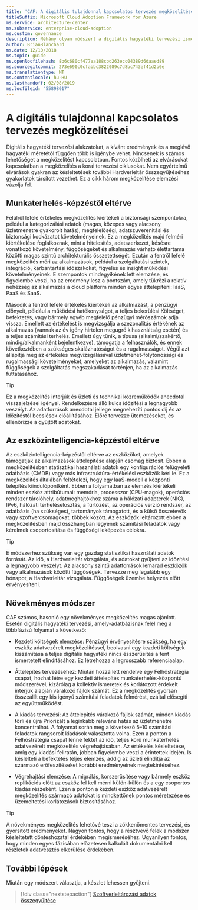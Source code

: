 ```yaml
---
title: 'CAF: A digitális tulajdonnal kapcsolatos tervezés megközelítései'
titleSuffix: Microsoft Cloud Adoption Framework for Azure
ms.service: architecture-center
ms.subservice: enterprise-cloud-adoption
ms.custom: governance
description: Néhány olyan módszert a digitális hagyatéki tervezési ismerteti
author: BrianBlanchard
ms.date: 12/10/2018
ms.topic: guide
ms.openlocfilehash: 8b6c680cf477ea188cbd263ecc04389d6daaed89
ms.sourcegitcommit: 273e690c0cfabbc3822089c7d8bc743ef41d2b6e
ms.translationtype: MT
ms.contentlocale: hu-HU
ms.lasthandoff: 02/08/2019
ms.locfileid: "55898017"
---
```

# <a name="approaches-to-digital-estate-planning"></a>A digitális tulajdonnal kapcsolatos tervezés megközelítései

Digitális hagyatéki tervezési alakzatokat, a kívánt eredmények és a meglévő hagyatéki méretétől függően több is igénybe vehet. Nincsenek is számos lehetőséget a megközelítést kapcsolatban. Fontos közölheti az elvárásokat kapcsolatban a megközelítés a korai tervezési ciklusokat. Nem egyértelmű elvárások gyakran az késleltetések további Hardverleltár összegyűjtéséhez gyakorlatok társított vezethet. Ez a cikk három megközelítése elemzési vázolja fel.

## <a name="workload-driven-approach"></a>Munkaterhelés-képzéstől eltérve

Felülről lefelé értékelés megközelítés kiértékeli a biztonsági szempontokra, például a kategorizálási adatok (magas, közepes vagy alacsony üzletmenetre gyakorolt hatás), megfelelőségi, adatszuverenitási és biztonsági kockázatot követelményeinek. Ez a megközelítés majd felméri kiértékelése foglalkoznak, mint a hitelesítés, adatszerkezet, késésre vonatkozó követelmény, függőségeket és alkalmazás várható élettartama közötti magas szintű architekturális összetettségét. Ezután a fentről lefelé megközelítés méri az alkalmazások, például a szolgáltatási szintek, integráció, karbantartási időszakokat, figyelés és insight működési követelményeinek. E szempontok mindegyikének lett elemzése, és figyelembe veszi, ha az eredmény lesz a pontszám, amely tükrözi a relatív nehézség az alkalmazás a cloud platform minden egyes áttelepíteni: IaaS, PaaS és SaaS.

Második a fentről lefelé értékelés kiértékeli az alkalmazást, a pénzügyi előnyeit, például a működési hatékonyságot, a teljes bekerülési Költséget, befektetés, vagy bármely egyéb megfelelő pénzügyi mérőszámok adja vissza. Emellett az értékelést is megvizsgálja a szezonalitás értékének az alkalmazás (vannak az év igény hirtelen megugró kihasználtság esetén) és a teljes számítási terhelés. Emellett úgy tűnik, a típusa (alkalmi/szakértő, mindig/alkalmanként bejelentkezve), támogatja a felhasználók, és ennek következtében a szükséges skálázhatóságot és a rugalmasságot. Végül azt állapítja meg az értékelés megvizsgálásával üzletmenet-folytonossági és rugalmassági követelményeket, amelyeket az alkalmazás, valamint függőségek a szolgáltatás megszakadását történjen, ha az alkalmazás futtatásához.

> [!TIP]
> Ez a megközelítés interjúk és üzleti és technikai közreműködők anecdotal visszajelzései igényel. Rendelkezésre álló kulcs időzítési a legnagyobb veszélyt. Az adatforrások anecdotal jellege megnehezíti pontos díj és az Időzítéstől becslések előállításához. Előre tervezze ütemezéseket, és ellenőrizze a gyűjtött adatokat.

## <a name="asset-driven-approach"></a>Az eszközintelligencia-képzéstől eltérve

Az eszközintelligencia-képzéstől eltérve az eszközöket, amelyek támogatják az alkalmazások áttelepítése alapján csomag biztosít. Ebben a megközelítésben statisztikai használati adatok egy konfigurációs felügyeleti adatbázis (CMDB) vagy más infrastruktúra-értékelési eszközök kéri le. Ez a megközelítés általában feltételezi, hogy egy IaaS-modell a központi telepítés kiindulópontként. Ebben a folyamatban az elemzés kiértékeli minden eszköz attribútumai: memória, processzor (CPU-magok), operációs rendszer tárolóhely, adatmeghajtókhoz száma a hálózati adapterek (NIC), IPv6, hálózati terheléselosztás, a fürtözést, az operációs verzió rendszer, az adatbázis (ha szükséges), tartományok támogatott, és a külső összetevők vagy szoftvercsomagokat, többek között. Az eszközök leltározott ebben a megközelítésben majd összhangban legyenek számítási feladatok vagy kérelmek csoportosítása és függőségi leképezés célokra.

> [!TIP]
> E módszerhez szükség van egy gazdag statisztikai használati adatok forrását. Az idő, a Hardverleltár vizsgálata, és adatokat gyűjteni az időzítési a legnagyobb veszélyt. Az alacsony szintű adatforrások lemarad eszközök vagy alkalmazások közötti függőségek. Tervezze meg legalább egy hónapot, a Hardverleltár vizsgálata. Függőségek üzembe helyezés előtt érvényesíteni.

## <a name="incremental-approach"></a>Növekményes módszer

CAF számos, hasonló egy növekményes megközelítés magas ajánlott. Esetén digitális hagyatéki tervezési, amely-adatbázisnak felel meg a többfázisú folyamat a következő:

- Kezdeti költségek elemzése: Pénzügyi érvényesítésre szükség, ha egy eszköz adatvezérelt megközelítéssel, beolvasni egy kezdeti költségek kiszámítása a teljes digitális hagyatéki nincs ésszerűsítés a fent ismertetett elindításához. Ez létrehozza a legrosszabb referenciaalap.

- Áttelepítés tervezéséhez: Miután hozzá lett rendelve egy Felhőstratégia csapat, hozhat létre egy kezdeti áttelepítés munkaterhelés-központú módszerével, kizárólag a kollektív ismeretek és korlátozott érdekelt interjúk alapján várakozó fájlok számát. Ez a megközelítés gyorsan összeállít egy kis igényű számítási feladatok felmérést, ezáltal elősegíti az együttműködést.

- A kiadás tervezési: Az áttelepítés várakozó fájlok számát, minden kiadás törli és újra Priorizált a leginkább releváns hatás az üzletmenetre koncentrálhat. A folyamat során meg a következő 5&ndash;10 számítási feladatok rangsorolt kiadások választotta volna. Ezen a ponton a Felhőstratégia csapat lenne fektet az idő, teljes körű munkaterhelés adatvezérelt megközelítés végrehajtásában. Az értékelés késleltetése, amíg egy kiadási feliratán, jobban figyelembe veszi a érintettek idején. Is késlelteti a befektetés teljes elemzés, addig az üzleti elindítja az származó erőfeszítéseket korábbi eredményeinek megtekintéséhez.

- Végrehajtási elemzése: A migrálás, korszerűsítése vagy bármely eszköz replikációs előtt az eszköz fel kell mérni külön-külön és a egy csoportos kiadás részeként. Ezen a ponton a kezdeti eszköz adatvezérelt megközelítés származó adatokat is mindkettőnek pontos méretezése és üzemeltetési korlátozások biztosításához.

> [!TIP]
> A növekményes megközelítés lehetővé teszi a zökkenőmentes tervezési, és gyorsított eredményeket. Nagyon fontos, hogy a résztvevő felek a módszer késleltetett döntéshozatal érdekében megismeréséhez. Ugyanilyen fontos, hogy minden egyes fázisában előzetesen kalkulált dokumentálni kell részletek adatvesztés elkerülése érdekében.

## <a name="next-steps"></a>További lépések

Miután egy módszert választja, a készlet lehessen gyűjteni.

> [!div class="nextstepaction"]
> [Szoftverleltározási adatok összegyűjtése](inventory.md)